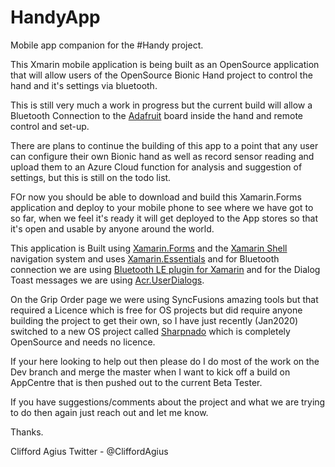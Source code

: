 # HandyApp
Mobile app companion for the #Handy project.

This Xmarin mobile application is being built as an OpenSource application that will allow users of the OpenSource Bionic Hand project to control the hand and it's settings via bluetooth.

This is still very much a work in progress but the current build will allow a Bluetooth Connection to the [Adafruit](https://www.adafruit.com/) board inside the hand and remote control and set-up.

There are plans to continue the building of this app to a point that any user can configure their own Bionic hand as well as record sensor reading and upload them to an Azure Cloud function for analysis and suggestion of settings, but this is still on the todo list.

FOr now you should be able to download and build this Xamarin.Forms application and deploy to your mobile phone to see where we have got to so far, when we feel it's ready it will get deployed to the App stores so that it's open and usable by anyone around the world.

This application is Built using [Xamarin.Forms](https://dotnet.microsoft.com/apps/xamarin/xamarin-forms) and the [Xamarin Shell](https://docs.microsoft.com/en-us/xamarin/xamarin-forms/app-fundamentals/shell/navigation) navigation system and uses [Xamarin.Essentials](https://github.com/xamarin/Essentials) and for Bluetooth connection we are using [Bluetooth LE plugin for Xamarin](https://github.com/xabre/xamarin-bluetooth-le) and for the Dialog Toast messages we are using [Acr.UserDialogs](https://github.com/aritchie/userdialogs).

On the Grip Order page we were using SyncFusions amazing tools but that required a Licence which is free for OS projects but did require anyone building the project to get their own, so I have just recently (Jan2020) switched to a new OS project called [Sharpnado](https://github.com/roubachof/Sharpnado.Presentation.Forms) which is completely OpenSource and needs no licence.

If your here looking to help out then please do I do most of the work on the Dev branch and merge the master when I want to kick off a build on AppCentre that is then pushed out to the current Beta Tester.

If you have suggestions/comments about the project and what we are trying to do then again just reach out and let me know.

Thanks.

Clifford Agius
Twitter - @CliffordAgius


